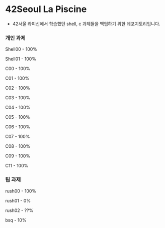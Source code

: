 # 42Seoul La Piscine
- 42서울 라피신에서 학습했던 shell, c 과제들을 백업하기 위한 레포지토리입니다.

### 개인 과제
Shell00 - 100%

Shell01 - 100%

C00 - 100%

C01 - 100%

C02 - 100%

C03 - 100%

C04 - 100%

C05 - 100%

C06 - 100%

C07 - 100%

C08 - 100%

C09 - 100%

C11 - 100%

### 팀 과제
rush00 - 100%

rush01 - 0%

rush02 - ??%

bsq - 10%
